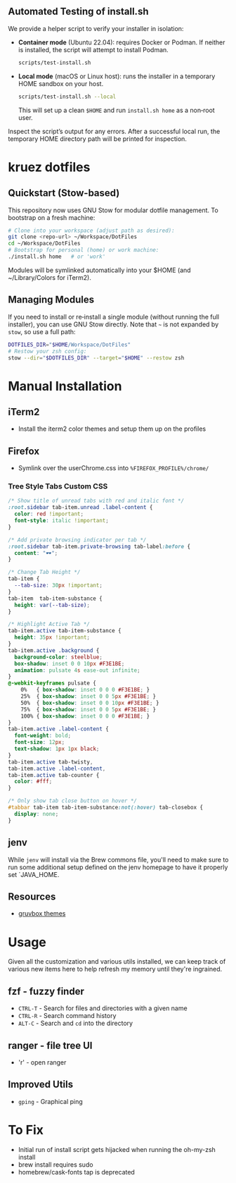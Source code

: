 ## Automated Testing of install.sh

We provide a helper script to verify your installer in isolation:

- **Container mode** (Ubuntu 22.04): requires Docker or Podman. If neither is installed, the script will attempt to install Podman.
  ```bash
  scripts/test-install.sh
  ```
- **Local mode** (macOS or Linux host): runs the installer in a temporary HOME sandbox on your host.
  ```bash
  scripts/test-install.sh --local
  ```
  This will set up a clean `$HOME` and run `install.sh home` as a non‑root user.

Inspect the script’s output for any errors. After a successful local run, the temporary HOME directory path will be printed for inspection.
# kruez dotfiles

## Quickstart (Stow-based)

This repository now uses GNU Stow for modular dotfile management. To bootstrap on a fresh machine:

```bash
# Clone into your workspace (adjust path as desired):
git clone <repo-url> ~/Workspace/DotFiles
cd ~/Workspace/DotFiles
# Bootstrap for personal (home) or work machine:
./install.sh home   # or 'work'
```

Modules will be symlinked automatically into your $HOME (and ~/Library/Colors for iTerm2).

## Managing Modules
If you need to install or re‑install a single module (without running the full installer), you can use GNU Stow directly. Note that `~` is not expanded by `stow`, so use a full path:
```bash
DOTFILES_DIR="$HOME/Workspace/DotFiles"
# Restow your zsh config:
stow --dir="$DOTFILES_DIR" --target="$HOME" --restow zsh
```

# Manual Installation
## iTerm2
* Install the iterm2 color themes and setup them up on the profiles

## Firefox
* Symlink over the userChrome.css into `%FIREFOX_PROFILE%/chrome/`

### Tree Style Tabs Custom CSS

```css
/* Show title of unread tabs with red and italic font */
:root.sidebar tab-item.unread .label-content {
  color: red !important;
  font-style: italic !important;
}

/* Add private browsing indicator per tab */
:root.sidebar tab-item.private-browsing tab-label:before {
  content: "🕶";
}

/* Change Tab Height */
tab-item {
  --tab-size: 30px !important;
}
tab-item  tab-item-substance {
  height: var(--tab-size);
}

/* Highlight Active Tab */
tab-item.active tab-item-substance {
  height: 35px !important;
}
tab-item.active .background {
  background-color: steelblue;
  box-shadow: inset 0 0 10px #F3E1BE;
  animation: pulsate 4s ease-out infinite;
}
@-webkit-keyframes pulsate {
    0%   { box-shadow: inset 0 0 0 #F3E1BE; }
    25%  { box-shadow: inset 0 0 5px #F3E1BE; }
    50%  { box-shadow: inset 0 0 10px #F3E1BE; }
    75%  { box-shadow: inset 0 0 5px #F3E1BE; }
    100% { box-shadow: inset 0 0 0 #F3E1BE; }
}
tab-item.active .label-content {
  font-weight: bold;
  font-size: 12px;
  text-shadow: 1px 1px black;
}
tab-item.active tab-twisty,
tab-item.active .label-content,
tab-item.active tab-counter {
  color: #fff;
}

/* Only show tab close button on hover */
#tabbar tab-item tab-item-substance:not(:hover) tab-closebox {
  display: none;
}
```
## jenv
While `jenv` will install via the Brew commons file, you'll need to make sure to run
some additional setup defined on the jenv homepage to have it properly set `JAVA_HOME.

## Resources
* [gruvbox themes](https://github.com/gruvbox-community/gruvbox-contrib/)

# Usage
Given all the customization and various utils installed, we can keep track of various new items here to help refresh my memory until they're ingrained.

## fzf - fuzzy finder
- `CTRL-T` - Search for files and directories with a given name
- `CTRL-R` - Search command history
- `ALT-C` - Search and `cd` into the directory

## ranger - file tree UI
- 'r' - open ranger


## Improved Utils
- `gping` - Graphical ping

# To Fix
- Initial run of install script gets hijacked when running the oh-my-zsh install
- brew install requires sudo
- homebrew/cask-fonts tap is deprecated
